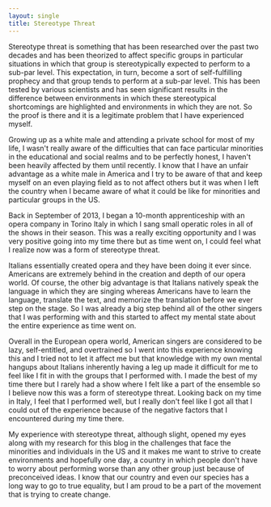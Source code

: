 ```yaml
---
layout: single
title: Stereotype Threat
---
```


Stereotype threat is something that has been researched over the past two decades and has been theorized to affect specific groups in particular situations in which that group is stereotypically expected to perform to a sub-par level. This expectation, in turn, become a sort of self-fulfilling prophecy and that group tends to perform at a sub-par level. This has been tested by various scientists and has seen significant results in the difference between environments in which these stereotypical shortcomings are highlighted and environments in which they are not. So the proof is there and it is a legitimate problem that I have experienced myself.

Growing up as a white male and attending a private school for most of my life, I wasn't really aware of the difficulties that can face particular minorities in the educational and social realms and to be perfectly honest, I haven't been heavily affected by them until recently. I know that I have an unfair advantage as a white male in America and I try to be aware of that and keep myself on an even playing field as to not affect others but it was when I left the country when I became aware of what it could be like for minorities and particular groups in the US.

Back in September of 2013, I began a 10-month apprenticeship with an opera company in Torino Italy in which I sang small operatic roles in all of the shows in their season. This was a really exciting opportunity and I was very positive going into my time there but as time went on, I could feel what I realize now was a form of stereotype threat.

Italians essentially created opera and they have been doing it ever since. Americans are extremely behind in the creation and depth of our opera world. Of course, the other big advantage is that Italians natively speak the language in which they are singing whereas Americans have to learn the language, translate the text, and memorize the translation before we ever step on the stage. So I was already a big step behind all of the other singers that I was performing with and this started to affect my mental state about the entire experience as time went on.

Overall in the European opera world, American singers are considered to be lazy, self-entitled, and overtrained so I went into this experience knowing this and I tried not to let it affect me but that knowledge with my own mental hangups about Italians inherently having a leg up made it difficult for me to feel like I fit in with the groups that I performed with. I made the best of my time there but I rarely had a show where I felt like a part of the ensemble so I believe now this was a form of stereotype threat. Looking back on my time in Italy, I feel that I performed well, but I really don't feel like I got all that I could out of the experience because of the negative factors that I encountered during my time there.

My experience with stereotype threat, although slight, opened my eyes along with my research for this blog in the challenges that face the minorities and individuals in the US and it makes me want to strive to create environments and hopefully one day, a country in which people don't have to worry about performing worse than any other group just because of preconceived ideas. I know that our country and even our species has a long way to go to true equality, but I am proud to be a part of the movement that is trying to create change.
